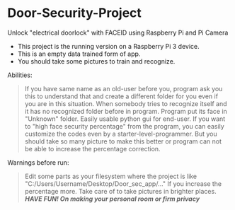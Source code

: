 # Door-Security-Project
Unlock "electrical doorlock" with FACEID using Raspberry Pi and Pi Camera

- This project is the running version on a Raspberry Pi 3 device.
- This is an empty data trained form of app.
- You should take some pictures to train and recognize.

Abilities:
> If you have same name as an old-user before you, program ask you this to understand that
and create a different folder for you even if you are in this situation.
> When somebody tries to recognize itself and it has no recognized folder before in program. Program put its face in "Unknown" folder.
> Easily usable python gui for end-user.
> If you want to "high face security percentage" from the program, you can easily customize the codes even by a starter-level-programmer.
But you should take so many picture to make this better or program can not be able to increase the percentage correction.

Warnings before run:
> Edit some parts as your filesystem where the project is like "C:/Users/Username/Desktop/Door_sec_app/..."
> If you increase the percentage more. Take care of to take pictures in brighter places.
***HAVE FUN! On making your personal room or firm privacy***
